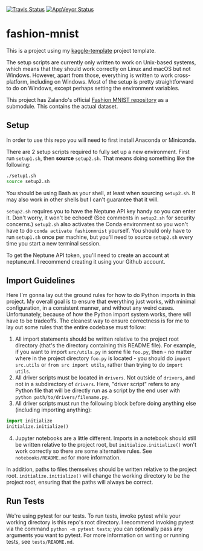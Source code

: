 [![Travis Status](https://travis-ci.com/vicramr/fashion-mnist.svg?branch=master)](https://travis-ci.com/vicramr/fashion-mnist)
[![AppVeyor Status](https://ci.appveyor.com/api/projects/status/0xav4pxp0s6p2uvf/branch/master?svg=true)](https://ci.appveyor.com/project/vicramr/fashion-mnist/branch/master)

# fashion-mnist
This is a project using my [kaggle-template](https://github.com/vicramr/kaggle-template) project template.

The setup scripts are currently only written to work on Unix-based systems, which means that they should work correctly on Linux and macOS but not Windows. However, apart from those, everything is written to work cross-platform, including on Windows. Most of the setup is pretty straightforward to do on Windows, except perhaps setting the environment variables.

This project has Zalando's official [Fashion MNIST repository](https://github.com/zalandoresearch/fashion-mnist) as a submodule. This contains the actual dataset.

## Setup
In order to use this repo you will need to first install Anaconda or Miniconda.

There are 2 setup scripts required to fully set up a new environment. First run `setup1.sh`, then **source** `setup2.sh`. That means doing something like the following:
```bash
./setup1.sh
source setup2.sh
```
You should be using Bash as your shell, at least when sourcing `setup2.sh`. It may also work in other shells but I can't guarantee that it will.

`setup2.sh` requires you to have the Neptune API key handy so you can enter it. Don't worry, it won't be echoed! (See comments in `setup2.sh` for security concerns.) `setup2.sh` also activates the Conda environment so you won't have to do `conda activate fashionmnist` yourself. You should only have to run `setup1.sh` once per machine, but you'll need to source `setup2.sh` every time you start a new terminal session.

To get the Neptune API token, you'll need to create an account at neptune.ml. I recommend creating it using your Github account.

## Import Guidelines
Here I'm gonna lay out the ground rules for how to do Python imports in this project. My overall goal is to ensure that everything just works, with minimal configuration, in a consistent manner, and without any weird cases. Unfortunately, because of how the Python import system works, there will have to be tradeoffs. The cleanest way to ensure correctness is for me to lay out some rules that the entire codebase must follow:
1. All import statements should be written relative to the project root directory (that's the directory containing this README file). For example, if you want to import `src/utils.py` in some file `foo.py`, then - no matter where in the project directory `foo.py` is located - you should do `import src.utils` or `from src import utils`, rather than trying to do `import utils`.
2. All driver scripts must be located in `drivers`. Not outside of `drivers`, and not in a subdirectory of `drivers`. Here, "driver script" refers to any Python file that will be directly run as a script by the end user with `python path/to/drivers/filename.py`.
3. All driver scripts must run the following block before doing anything else (including importing anything):
```python
import initialize
initialize.initialize()
```

4. Jupyter notebooks are a little different. Imports in a notebook should still be written relative to the project root, but `initialize.initialize()` won't work correctly so there are some alternative rules. See `notebooks/README.md` for more information.

In addition, paths to files themselves should be written relative to the project root. `initialize.initialize()` will change the working directory to be the project root, ensuring that the paths will always be correct.

## Run Tests
We're using pytest for our tests. To run tests, invoke pytest while your working directory is this repo's root directory. I recommend invoking pytest via the command `python -m pytest tests`; you can optionally pass any arguments you want to pytest. For more information on writing or running tests, see `tests/README.md`.
